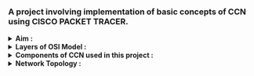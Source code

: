 ### A project involving implementation of basic concepts of CCN using CISCO PACKET TRACER.

<details><summary><b>Aim :</b></summary>
</br>
   Construct and simulate a Network consisting of 4 different LANs using routers and switches. Connect the LANS using static routing. Each LAN should have a minimum 3 end devices    (PCs/Laptops). 
</details>

<details><summary><b>Layers of OSI Model :</b></summary>
</br>
OSI stands for Open Systems Interconnection. It has been developed by ISO – ‘International Organization of Standardization‘, in the year 1984. It is a 7 layer architecture with each layer having specific functionality to perform. All these 7 layers work collaboratively to transmit the data from one person to another across the globe.
</br>
</br>
<img alt="Snippets-1" src="images/OSI.png"></img></br>
</details>

<details><summary><b>Components of CCN used in this project :</b></summary>
</br>

**1. Computers/ Wireless Laptops :** It is a layer 7 (Application layer) device. End Nodes (End Devices).

**2. Ethernet straight-through cable/Ethernet crossover cable :** It is a layer 1 (Physical Layer) device. Wired Media.

**3. Switch :** It is a layer 2 (Data Link Layer) device. Device for setting up the lan.

**4. Router :** It is a layer 3 (Network Layer) device. A router is a networking device that forwards data packets between computer networks.

**5. Access Point :** It is a layer 2 (Data Link Layer) device. A wireless access point, or more generally just access point, is a networking hardware device that allows other Wi-Fi devices to connect to a wired network.
</details>

<details><summary><b>Network Topology :</b></summary>
</br>
</br>
<img alt="Snippets-2" src="images/Network_Topology.png"></img></br>
</br>

<details><summary><b>Network Information :</b></summary>
</br>

<details><summary><b>Simulation Of Project :</b></summary>
</br>

<details><summary><b>Working Snippets :</b></summary>
</br>

<div align="center">
  <img src="https://forthebadge.com/images/badges/built-with-love.svg" />
  <img src="https://forthebadge.com/images/badges/built-by-developers.svg" />
</div>
